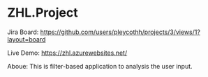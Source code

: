 # ZHL.Project
Jira Board: https://github.com/users/pleycothh/projects/3/views/1?layout=board

Live Demo: https://zhl.azurewebsites.net/

Aboue:
  This is filter-based application to analysis the user input.

